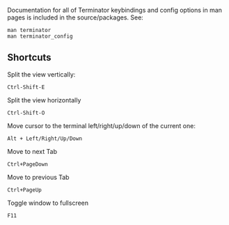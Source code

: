 Documentation for all of Terminator keybindings and config options in man pages is included in the source/packages. See:

    man terminator
    man terminator_config


## Shortcuts

Split the view vertically:

    Ctrl-Shift-E

Split the view horizontally

    Ctrl-Shift-O


Move cursor to the terminal left/right/up/down  of  the  current one:

    Alt + Left/Right/Up/Down

Move to next Tab 

    Ctrl+PageDown

Move to previous Tab 

    Ctrl+PageUp

Toggle window to fullscreen

    F11
